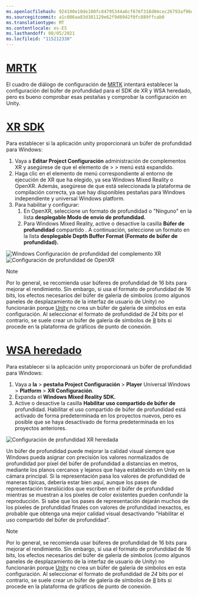 ```yaml
---
ms.openlocfilehash: 924190e10de100fc84795344a6cf676f318d04cec26793af96d03a3cb7cb5f78
ms.sourcegitcommit: a1c086aa83d381129e62f9d8942f0fc889ffcab0
ms.translationtype: MT
ms.contentlocale: es-ES
ms.lasthandoff: 08/05/2021
ms.locfileid: "115212330"
---
```

# <a name="mrtk"></a>[MRTK](#tab/mrtk)
<!-- NEVER CHANGE THE ABOVE LINE! -->

El cuadro de diálogo de configuración de [MRTK](/windows/mixed-reality/mrtk-unity/configuration/mrtk-configuration-dialog) intentará establecer la configuración del búfer de profundidad para el SDK de XR y WSA heredado, pero es bueno comprobar esas pestañas y comprobar la configuración en Unity.

# <a name="xr-sdk"></a>[XR SDK](#tab/xr)
<!-- NEVER CHANGE THE ABOVE LINE! -->

Para establecer si la aplicación unity proporcionará un búfer de profundidad para Windows:

1. Vaya a **Editar Project Configuración** administración de complementos XR y asegúrese de que el elemento de  >    >   menú está expandido.
2. Haga clic en el elemento de menú correspondiente al entorno de ejecución de XR que ha elegido, ya sea Windows Mixed Reality o OpenXR. Además, asegúrese de que está seleccionada la plataforma de compilación correcta, ya que hay disponibles pestañas para Windows independiente y universal Windows platform.
3. Para habilitar y configurar:
    1. En OpenXR, seleccione un formato de profundidad o "Ninguno" en la lista **desplegable Modo de envío de profundidad.**
    2. Para Windows Mixed Reality, active o desactive la casilla **Búfer de profundidad** compartido . A continuación, seleccione un formato en la lista **desplegable Depth Buffer Format (Formato de búfer de profundidad).**

![Windows Configuración de profundidad del complemento XR ](../../images/xrsdk-winxr-depth.png)
 ![ Configuración de profundidad de OpenXR](../../images/xrsdk-openxr-depth.png)

> [!NOTE]
> Por lo general, se recomienda usar búferes de profundidad de 16 bits para mejorar el rendimiento. Sin embargo, si usa el formato de profundidad de 16 bits, los efectos necesarios del búfer de galería de símbolos (como algunos paneles de desplazamiento de la interfaz de usuario de Unity) no funcionarán porque [Unity](https://docs.unity3d.com/ScriptReference/RenderTexture-depth.html) no crea un búfer de galería de símbolos en esta configuración. Al seleccionar el formato de profundidad de *24* bits por el contrario, se suele crear un búfer de galería de símbolos de [8](https://docs.unity3d.com/Manual/SL-Stencil.html) bits si procede en la plataforma de gráficos de punto de conexión.

# <a name="legacy-wsa"></a>[WSA heredado](#tab/wsa)
<!-- NEVER CHANGE THE ABOVE LINE! -->

Para establecer si la aplicación unity proporcionará un búfer de profundidad para Windows:

1. Vaya a **la**  >  **pestaña Project Configuración**  >  **Player** Universal Windows  >  **Platform**  >  **XR Configuración**.
2. Expanda el **Windows Mixed Reality SDK.**
3. Active o desactive la casilla **Habilitar uso compartido de búfer de** profundidad. Habilitar el uso compartido de búfer de profundidad está activado de forma predeterminada en los proyectos nuevos, pero es posible que se haya desactivado de forma predeterminada en los proyectos anteriores.

![Configuración de profundidad XR heredada](../../images/wmr-depth.png)

Un búfer de profundidad puede mejorar la calidad visual siempre que Windows pueda asignar con precisión los valores normalizados de profundidad por píxel del búfer de profundidad a distancias en metros, mediante los planos cercanos y lejanos que haya establecido en Unity en la cámara principal. Si la representación pasa los valores de profundidad de maneras típicas, debería estar bien aquí, aunque los pases de representación translúcidos que escriben en el búfer de profundidad mientras se muestran a los píxeles de color existentes pueden confundir la reproducción.  Si sabe que los pases de representación dejarán muchos de los píxeles de profundidad finales con valores de profundidad inexactos, es probable que obtenga una mejor calidad visual desactivando "Habilitar el uso compartido del búfer de profundidad".

> [!NOTE]
> Por lo general, se recomienda usar búferes de profundidad de 16 bits para mejorar el rendimiento. Sin embargo, si usa el formato de profundidad de 16 bits, los efectos necesarios del búfer de galería de símbolos (como algunos paneles de desplazamiento de la interfaz de usuario de Unity) no funcionarán porque [Unity](https://docs.unity3d.com/ScriptReference/RenderTexture-depth.html) no crea un búfer de galería de símbolos en esta configuración. Al seleccionar el formato de profundidad de *24* bits por el contrario, se suele crear un búfer de galería de símbolos de [8](https://docs.unity3d.com/Manual/SL-Stencil.html) bits si procede en la plataforma de gráficos de punto de conexión.